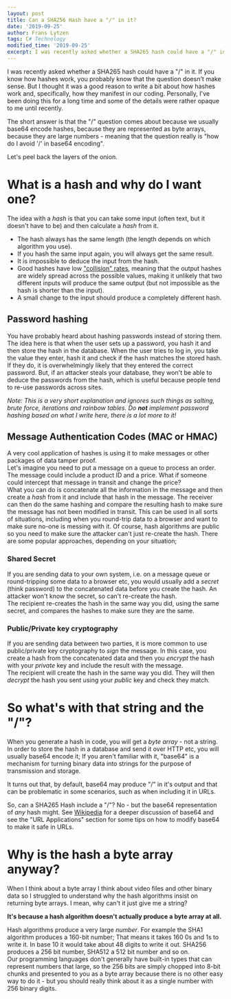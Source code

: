 ```yaml
---
layout: post
title: Can a SHA256 Hash have a "/" in it?
date: '2019-09-25'
author: Frans Lytzen
tags: C# Technology
modified_time: '2019-09-25'
excerpt: I was recently asked whether a SHA265 hash could have a "/" in it. If you know how hashes work, you probably know that the question doesn't make sense. But I thought it was a good reason to write a bit about how hashes work and, specifically, how they manifest in our coding. Personally, I've been doing this for a long time and some of the details were rather opaque to me until recently.
---
```

I was recently asked whether a SHA265 hash could have a "/" in it. If you know how hashes work, you probably know that the question doesn't make sense. But I thought it was a good reason to write a bit about how hashes work and, specifically, how they manifest in our coding. Personally, I've been doing this for a long time and some of the details were rather opaque to me until recently.

The short answer is that the "/" question comes about because we usually base64 encode hashes, because they are represented as byte arrays, because they are large numbers - meaning that the question really is "how do I avoid '/' in base64 encoding".

Let's peel back the layers of the onion.

# What is a hash and why do I want one?
The idea with a *hash* is that you can take some input (often text, but it doesn't have to be) and then calculate a *hash* from it. 
- The hash always has the same length (the length depends on which algorithm you use).
- If you hash the same input again, you will always get the same result.
- It is impossible to deduce the input from the hash.
- Good hashes have low ["collision" rates](https://blogs.msdn.microsoft.com/ericlippert/2010/03/22/socks-birthdays-and-hash-collisions/), meaning that the output hashes are widely spread across the possible values, making it unlikely that two different inputs will produce the same output (but not impossible as the hash is shorter than the input).
- A small change to the input should produce a completely different hash.


## Password hashing
You have probably heard about hashing passwords instead of storing them. The idea here is that when the user sets up a password, you hash it and then store the hash in the database. When the user tries to log in, you take the value they enter, hash it and check if the hash matches the stored hash. If they do, it is overwhelmingly likely that they entered the correct password. But, if an attacker steals your database, they won't be able to deduce the passwords from the hash, which is useful because people tend to re-use passwords across sites.   

*Note: This is a very short explanation and ignores such things as salting, brute force, iterations and rainbow tables. Do **not** implement password hashing based on what I write here, there is a lot more to it!*

## Message Authentication Codes (MAC or HMAC)
A very cool application of hashes is using it to make messages or other packages of data tamper proof.  
Let's imagine you need to put a message on a queue to process an order. The message could include a product ID and a price. What if someone could intercept that message in transit and change the price?  
What you can do is concatenate all the information in the message and then create a *hash* from it and include that hash in the message. The receiver can then do the same hashing and compare the resulting hash to make sure the message has not been modified in transit. This can be used in all sorts of situations, including when you round-trip data to a browser and want to make sure no-one is messing with it.
Of course, hash algorithms are public so you need to make sure the attacker can't just re-create the hash. There are some popular approaches, depending on your situation;

### Shared Secret
If you are sending data to your own system, i.e. on a message queue or round-tripping some data to a browser etc, you would usually add a *secret* (think password) to the concatenated data before you create the hash. An attacker won't know the secret, so can't re-create the hash.  
The recipient re-creates the hash in the same way you did, using the same secret, and compares the hashes to make sure they are the same.  

### Public/Private key cryptography
If you are sending data between two parties, it is more common to use public/private key cryptography to *sign* the message. In this case, you create a hash from the concatenated data and then you *encrypt* the hash with your *private* key and include the result with the message.  
The recipient will create the hash in the same way you did. They will then *decrypt* the hash you sent using your *public* key and check they match. 

# So what's with that string and the "/"?
When you generate a hash in code, you will get a *byte array* - not a string. In order to store the hash in a database and send it over HTTP etc, you will usually base64 encode it; If you aren't familiar with it, "base64" is a mechanism for turning binary data into strings for the purpose of transmission and storage.  

It turns out that, by default, base64 may produce "/" in it's output and that can be problematic in some scenarios, such as when including it in URLs. 

So, can a SHA265 Hash include a "/"? No - but the base64 representation of *any* hash might. See [Wikipedia](https://en.wikipedia.org/wiki/Base64) for a deeper discussion of base64 and see the "URL Applications" section for some tips on how to modify base64 to make it safe in URLs.

# Why is the hash a byte array anyway? 
When I think about a byte array I think about video files and other binary data so I struggled to understand why the hash algorithms insist on returning byte arrays. I mean, why can't it just give me a string?   

**It's because a hash algorithm doesn't actually produce a byte array at all.** 

Hash algorithms produce a very large *number*. For example the SHA1 algorithm produces a 160-bit number; That means it takes 160 0s and 1s to write it. In base 10 it would take about 48 digits to write it out. SHA256 produces a 256 bit number, SHA512 a 512 bit number and so on.  
Our programming languages don't generally have built-in types that can represent numbers that large, so the 256 bits are simply chopped into 8-bit chunks and presented to you as a byte array because there is no other easy way to do it - but you should really think about it as a single number with 256 binary digits.